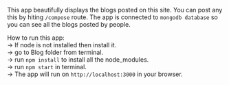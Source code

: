 This app beautifully displays the blogs posted on this site. You can post any this by hiting `/compose` route. The app is connected to `mongodb database` so you can see all the blogs posted by people.

How to run this app:<br>
    -> If node is not installed then install it.<br>
    -> go to Blog folder from terminal.<br>
    -> run `npm install` to install all the node_modules.<br>
    -> run `npm start` in terminal.<br>
    -> The app will run on `http://localhost:3000` in your browser.<br>
